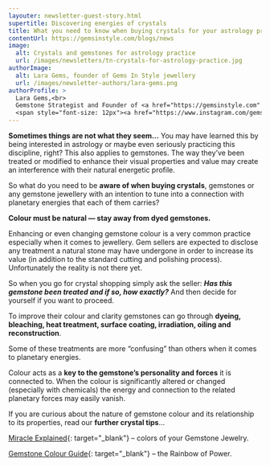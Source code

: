 ```yaml
---
layouter: newsletter-guest-story.html
supertitle: Discovering energies of crystals
title: What you need to know when buying crystals for your astrology practice
contentUrl: https://gemsinstyle.com/blogs/news
image:
  alt: Crystals and gemstones for astrology practice
  url: /images/newsletters/tn-crystals-for-astrology-practice.jpg
authorImage:
  alt: Lara Gems, founder of Gems In Style jewellery
  url: /images/newsletter-authors/lara-gems.png
authorProfile: >
  Lara Gems,<br>
  Gemstone Strategist and Founder of <a href="https://gemsinstyle.com" target="_blank">Gems In Style Jewellery</a><br>
  <span style="font-size: 12px"><a href="https://www.instagram.com/gemsinstyle/" target="_blank">Instagram</a> &bull; <a href="https://www.facebook.com/gemsinstyle/" target="_blank">Facebook</a></span>
---
```


**Sometimes things are not what they seem…** You may have learned this by being interested in astrology or maybe even seriously practicing this discipline, right? This also applies to gemstones. The way they’ve been treated or modified to enhance their visual properties and value may create an interference with their natural energetic profile.

So what do you need to be **aware of when buying crystals**, gemstones or any gemstone jewellery with an intention to tune into a connection with planetary energies that each of them carries?

**Colour must be natural — stay away from dyed gemstones.**

Enhancing or even changing gemstone colour is a very common practice especially when it comes to jewellery. Gem sellers are expected to disclose any treatment a natural stone may have undergone in order to increase its value (in addition to the standard cutting and polishing process). Unfortunately the reality is not there yet.

So when you go for crystal shopping simply ask the seller: **_Has this gemstone been treated and if so, how exactly?_** And then decide for yourself if you want to proceed.

To improve their colour and clarity gemstones can go through **dyeing, bleaching, heat treatment, surface coating, irradiation, oiling and reconstruction**. 

Some of these treatments are more “confusing” than others when it comes to planetary energies. 

Colour acts as a **key to the gemstone’s personality and forces** it is connected to. When the colour is significantly altered or changed (especially with chemicals) the energy and connection to the related planetary forces may easily vanish. 

If you are curious about the nature of gemstone colour and its relationship to its properties, read our **further crystal tips**…

[Miracle Explained](https://gemsinstyle.com/blogs/news/miracle-explained-colors-of-your-gemstone-jewelry){: target="_blank"} – colors of your Gemstone Jewelry.

[Gemstone Colour Guide](https://gemsinstyle.com/blogs/news/gemstone-colour-guide){: target="_blank"} – the Rainbow of Power.
